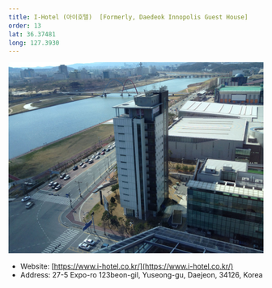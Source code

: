 ```yaml
---
title: I-Hotel (아이호텔)  [Formerly, Daedeok Innopolis Guest House]
order: 13
lat: 36.37481
long: 127.3930
---
```

![I-Hotel](/assets/images/ihotel.jpg)
- Website: [https://www.i-hotel.co.kr/](https://www.i-hotel.co.kr/)
- Address: 27-5 Expo-ro 123beon-gil, Yuseong-gu, Daejeon, 34126, Korea

